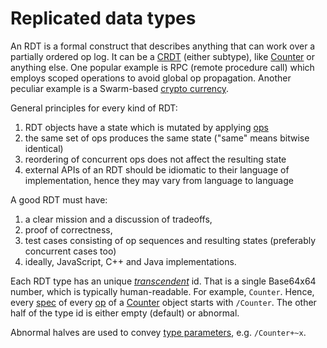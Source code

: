 # Replicated data types

An RDT is a formal construct that describes anything that can work over a partially ordered op log.
It can be a [CRDT](crdt.md) (either subtype), like [Counter](types/counter.md) or anything else.
One popular example is RPC (remote procedure call) which employs scoped operations to avoid global op propagation.
Another peculiar example is a Swarm-based [crypto currency](coin.md).

General principles for every kind of RDT:

1. RDT objects have a state which is mutated by applying [ops](op.md)
2. the same set of ops produces the same state ("same" means bitwise identical)
3. reordering of concurrent ops does not affect the resulting state
4. external APIs of an RDT should be idiomatic to their language of implementation, hence they may vary from language to language

A good RDT must have:
1. a clear mission and a discussion of tradeoffs,
2. proof of correctness,
3. test cases consisting of op sequences and resulting states (preferably concurrent cases too)
4. ideally, JavaScript, C++ and Java implementations.

Each RDT type has an unique [*transcendent*](stamp.md) id.
That is a single Base64x64 number, which is typically human-readable.
For example, `Counter`.
Hence, every [spec](spec.md) of every [op](op.md) of a [Counter](types/counter.md) object starts with `/Counter`.
The other half of the type id is either empty (default) or abnormal.

Abnormal halves are used to convey [type parameters](type-params.md), e.g. `/Counter+~x`.
